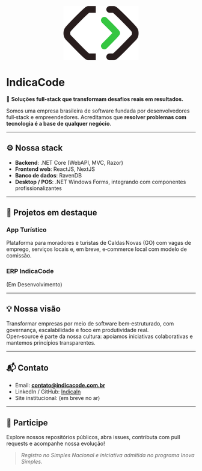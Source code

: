 <p align="center">
  <img src="images/logo-svg.svg" alt="Logo IndicaCode" width="200" />
</p>

# IndicaCode

🎯 **Soluções full‑stack que transformam desafios reais em resultados.**

Somos uma empresa brasileira de software fundada por desenvolvedores full‑stack e empreendedores. Acreditamos que **resolver problemas com tecnologia é a base de qualquer negócio**.

---

## ⚙️ Nossa stack

- **Backend**: .NET Core (WebAPI, MVC, Razor)
- **Frontend web**: ReactJS, NextJS
- **Banco de dados**: RavenDB
- **Desktop / POS**: .NET Windows Forms, integrando com componentes profissionalizantes

---

## 🚀 Projetos em destaque

### App Turístico
Plataforma para moradores e turistas de Caldas Novas (GO) com vagas de emprego, serviços locais e, em breve, e‑commerce local com modelo de comissão.

### ERP IndicaCode  
(Em Desenvolvimento)

---

## 💡 Nossa visão

Transformar empresas por meio de software bem‑estruturado, com governança, escalabilidade e foco em produtividade real.  
Open‑source é parte da nossa cultura: apoiamos iniciativas colaborativas e mantemos princípios transparentes.

---

## 📬 Contato

- Email: **contato@indicacode.com.br**  
- LinkedIn / GitHub: [IndicaIn](https://linkedin.com/indicacode)  
- Site institucional: (em breve no ar)

---

## 🤝 Participe

Explore nossos repositórios públicos, abra issues, contributa com pull requests e acompanhe nossa evolução!

> _Registro no Simples Nacional e iniciativa admitida no programa Inova Simples._

